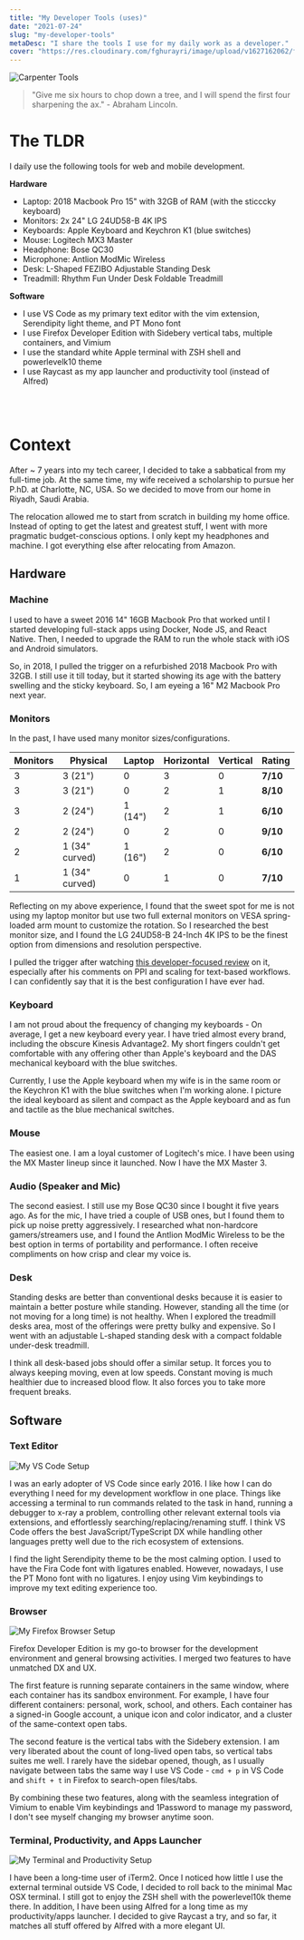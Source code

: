 ```yaml
---
title: "My Developer Tools (uses)"
date: "2021-07-24"
slug: "my-developer-tools"
metaDesc: "I share the tools I use for my daily work as a developer."
cover: "https://res.cloudinary.com/fghurayri/image/upload/v1627162062/faisal.sh/my-developer-tools/cover.jpg"
---
```


<script context="module">
  export const prerender = true;
</script>

![Carpenter Tools](https://res.cloudinary.com/fghurayri/image/upload/v1627162062/faisal.sh/my-developer-tools/cover.jpg)

> "Give me six hours to chop down a tree, and I will spend the first four sharpening the ax." - Abraham Lincoln.

# The TLDR

I daily use the following tools for web and mobile development.

**Hardware**

- Laptop: 2018 Macbook Pro 15" with 32GB of RAM (with the sticccky keyboard)
- Monitors: 2x 24" LG 24UD58-B 4K IPS
- Keyboards: Apple Keyboard and Keychron K1 (blue switches)
- Mouse: Logitech MX3 Master
- Headphone: Bose QC30
- Microphone: Antlion ModMic Wireless
- Desk: L-Shaped FEZIBO Adjustable Standing Desk
- Treadmill: Rhythm Fun Under Desk Foldable Treadmill

**Software**

- I use VS Code as my primary text editor with the vim extension, Serendipity light theme, and PT Mono font
- I use Firefox Developer Edition with Sidebery vertical tabs, multiple containers, and Vimium
- I use the standard white Apple terminal with ZSH shell and powerlevelk10 theme
- I use Raycast as my app launcher and productivity tool (instead of Alfred)

<br/>
<br/>

# Context

After ~ 7 years into my tech career, I decided to take a sabbatical from my full-time job. At the same time, my wife received a scholarship to pursue her P.hD. at Charlotte, NC, USA. So we decided to move from our home in Riyadh, Saudi Arabia.

The relocation allowed me to start from scratch in building my home office. Instead of opting to get the latest and greatest stuff, I went with more pragmatic budget-conscious options. I only kept my headphones and machine. I got everything else after relocating from Amazon.

## Hardware

### Machine

I used to have a sweet 2016 14" 16GB Macbook Pro that worked until I started developing full-stack apps using Docker, Node JS, and React Native. Then, I needed to upgrade the RAM to run the whole stack with iOS and Android simulators.

So, in 2018, I pulled the trigger on a refurbished 2018 Macbook Pro with 32GB. I still use it till today, but it started showing its age with the battery swelling and the sticky keyboard. So, I am eyeing a 16" M2 Macbook Pro next year.

### Monitors

In the past, I have used many monitor sizes/configurations.

| Monitors | Physical       | Laptop  | Horizontal | Vertical | **Rating** |
| -------- | -------------- | ------- | ---------- | -------- | ---------- |
| 3        | 3 (21")        | 0       | 3          | 0        | **7/10**   |
| 3        | 3 (21")        | 0       | 2          | 1        | **8/10**   |
| 3        | 2 (24")        | 1 (14") | 2          | 1        | **6/10**   |
| 2        | 2 (24")        | 0       | 2          | 0        | **9/10**   |
| 2        | 1 (34" curved) | 1 (16") | 2          | 0        | **6/10**   |
| 1        | 1 (34" curved) | 0       | 1          | 0        | **7/10**   |

Reflecting on my above experience, I found that the sweet spot for me is not using my laptop monitor but use two full external monitors on VESA spring-loaded arm mount to customize the rotation. So I researched the best monitor size, and I found the LG 24UD58-B 24-Inch 4K IPS to be the finest option from dimensions and resolution perspective.

I pulled the trigger after watching [this developer-focused review](https://www.youtube.com/watch?v=HBKULwX4Q4M) on it, especially after his comments on PPI and scaling for text-based workflows. I can confidently say that it is the best configuration I have ever had.

### Keyboard

I am not proud about the frequency of changing my keyboards - On average, I get a new keyboard every year. I have tried almost every brand, including the obscure Kinesis Advantage2. My short fingers couldn't get comfortable with any offering other than Apple's keyboard and the DAS mechanical keyboard with the blue switches.

Currently, I use the Apple keyboard when my wife is in the same room or the Keychron K1 with the blue switches when I'm working alone. I picture the ideal keyboard as silent and compact as the Apple keyboard and as fun and tactile as the blue mechanical switches.

### Mouse

The easiest one. I am a loyal customer of Logitech's mice. I have been using the MX Master lineup since it launched. Now I have the MX Master 3.

### Audio (Speaker and Mic)

The second easiest. I still use my Bose QC30 since I bought it five years ago. As for the mic, I have tried a couple of USB ones, but I found them to pick up noise pretty aggressively. I researched what non-hardcore gamers/streamers use, and I found the Antlion ModMic Wireless to be the best option in terms of portability and performance. I often receive compliments on how crisp and clear my voice is.

### Desk

Standing desks are better than conventional desks because it is easier to maintain a better posture while standing. However, standing all the time (or not moving for a long time) is not healthy. When I explored the treadmill desks area, most of the offerings were pretty bulky and expensive. So I went with an adjustable L-shaped standing desk with a compact foldable under-desk treadmill.

I think all desk-based jobs should offer a similar setup. It forces you to always keeping moving, even at low speeds. Constant moving is much healthier due to increased blood flow. It also forces you to take more frequent breaks.

## Software

### Text Editor

![My VS Code Setup](https://res.cloudinary.com/fghurayri/image/upload/v1627170790/faisal.sh/my-developer-tools/VSCode.png)

I was an early adopter of VS Code since early 2016. I like how I can do everything I need for my development workflow in one place. Things like accessing a terminal to run commands related to the task in hand, running a debugger to x-ray a problem, controlling other relevant external tools via extensions, and effortlessly searching/replacing/renaming stuff. I think VS Code offers the best JavaScript/TypeScript DX while handling other languages pretty well due to the rich ecosystem of extensions.

I find the light Serendipity theme to be the most calming option. I used to have the Fira Code font with ligatures enabled. However, nowadays, I use the PT Mono font with no ligatures. I enjoy using Vim keybindings to improve my text editing experience too.

### Browser

![My Firefox Browser Setup](https://res.cloudinary.com/fghurayri/image/upload/v1627171794/faisal.sh/my-developer-tools/Firefox.png)

Firefox Developer Edition is my go-to browser for the development environment and general browsing activities. I merged two features to have unmatched DX and UX.

The first feature is running separate containers in the same window, where each container has its sandbox environment. For example, I have four different containers: personal, work, school, and others. Each container has a signed-in Google account, a unique icon and color indicator, and a cluster of the same-context open tabs.

The second feature is the vertical tabs with the Sidebery extension. I am very liberated about the count of long-lived open tabs, so vertical tabs suites me well. I rarely have the sidebar opened, though, as I usually navigate between tabs the same way I use VS Code - `cmd + p` in VS Code and `shift + t` in Firefox to search-open files/tabs.

By combining these two features, along with the seamless integration of Vimium to enable Vim keybindings and 1Password to manage my password, I don't see myself changing my browser anytime soon.

### Terminal, Productivity, and Apps Launcher

![My Terminal and Productivity Setup](https://res.cloudinary.com/fghurayri/image/upload/v1627172525/faisal.sh/my-developer-tools/terminal.png)

I have been a long-time user of iTerm2. Once I noticed how little I use the external terminal outside VS Code, I decided to roll back to the minimal Mac OSX terminal. I still got to enjoy the ZSH shell with the powerlevel10k theme there. In addition, I have been using Alfred for a long time as my productivity/apps launcher. I decided to give Raycast a try, and so far, it matches all stuff offered by Alfred with a more elegant UI.
